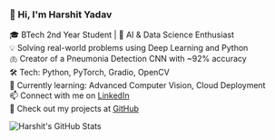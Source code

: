 ### 👋 Hi, I'm Harshit Yadav

🎓 BTech 2nd Year Student | 🤖 AI & Data Science Enthusiast  
💡 Solving real-world problems using Deep Learning and Python  
🫁 Creator of a Pneumonia Detection CNN with ~92% accuracy  
🛠️ Tech: Python, PyTorch, Gradio, OpenCV  
🌱 Currently learning: Advanced Computer Vision, Cloud Deployment  
📫 Connect with me on [LinkedIn](https://www.linkedin.com/in/harshityadav802/)  
🔗 Check out my projects at [GitHub](https://github.com/Harshityadav802)

![Harshit's GitHub Stats](https://github-readme-stats.vercel.app/api?username=Harshityadav802&show_icons=true&theme=radical)

